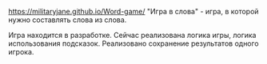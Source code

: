 https://militaryjane.github.io/Word-game/
"Игра в слова" - игра, в которой нужно составлять слова из слова.



Игра находится в разработке.
Сейчас реализована логика игры, логика использования подсказок.
Реализовано сохранение результатов одного игрока.